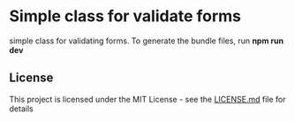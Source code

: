 <h1>Simple class for validate forms</h1>

<p>
 simple class for validating forms. To generate the bundle files, run <b>npm run dev</b>
</p>

## License

This project is licensed under the MIT License - see the [LICENSE.md](LICENSE.md) file for details
